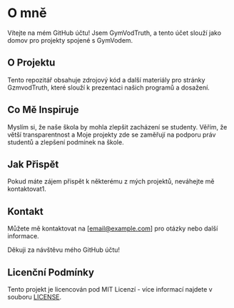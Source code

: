 # O mně

Vítejte na mém GitHub účtu! Jsem GymVodTruth, a tento účet slouží jako domov pro projekty spojené s GymVodem. 

## O Projektu
Tento repozitář obsahuje zdrojový kód a další materiály pro stránky GzmvodTruth, které slouží k prezentaci našich programů a dosažení.

## Co Mě Inspiruje
Myslím si, že naše škola by mohla zlepšit zacházení se studenty. Věřím, že větší transparentnost a  Moje projekty zde se zaměřují na podporu práv studentů a zlepšení podmínek na škole.

## Jak Přispět
Pokud máte zájem přispět k některému z mých projektů, neváhejte mě kontaktovat1.

## Kontakt
Můžete mě kontaktovat na [email@example.com] pro otázky nebo další informace.

Děkuji za návštěvu mého GitHub účtu!

## Licenční Podmínky
Tento projekt je licencován pod MIT Licenzí - více informací najdete v souboru [LICENSE](LICENSE).
